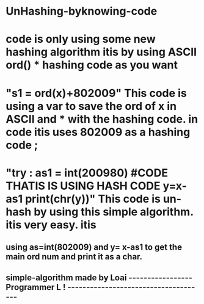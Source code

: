 # UnHashing-byknowing-code
code is only using some new hashing algorithm itis by using ASCII ord() * hashing code as you want
===================================================================================================
"s1 = ord(x)+802009" This code is using a var to save the ord of x in ASCII and * with the hashing code. in code itis uses 802009 as a hashing code ;
===========================
"try : as1 = int(200980) #CODE THATIS IS USING HASH CODE y=x-as1 print(chr(y))" This code is un-hash by using this simple algorithm. itis very easy. itis
===
using as=int(802009) and y= x-as1 to get the main ord num and print it as a char.
-------------------------------------
simple-algorithm made by Loai -----------------Programmer L ! -------------------------------------
---------------------
